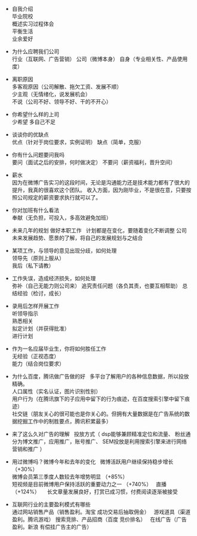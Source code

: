 * 自我介绍   
毕业院校  
概述实习过程体会  
平衡生活  
业余爱好  

* 为什么应聘我们公司   
行业（互联网、广告营销） 
公司（微博本身） 
自身（专业相关性、产品使用度）

* 离职原因  
多客观原因（公司解散、拖欠工资、发展不顺）  
少主观（无情绪化，说发展机会）   
不说（公司不好、领导不好、干的不开心） 

* 你希望什么样的上司   
少希望
多自己不足

* 谈谈你的优缺点   
优点（针对于岗位要求，实例证明）
缺点（简单，克服）  

* 你有什么问题要问我吗   
要问（面试之后的安排，何时做决定）
不要问（薪资福利，晋升空间）  

* 薪水  
因为在微博广告实习的这段时间，无论是沟通能力还是技术能力都有了很大的提升，我真的很喜欢这个团队。
收入方面，因为刚毕业，不是很在意，只要按照公司规定的薪资要求执行就可以了。  

* 你对加班有什么看法  
奉献（无负担，可投入，多高效避免加班）  

* 未来几年的规划 
做好本职工作  
计划都是在变化，要随着变化不断调整
公司未来发展趋势、愿景的了解，将自己的发展规划与之结合    

* 某项工作，与领导的意见出现分歧，如何处理  
领导先（原则上服从）  
我后（私下请教）  

* 工作失误，造成经济损失，如何处理  
弥补（自己无能力则公司来） 
追究责任问题（各负其责，也要互相帮助） 
总结经验（检讨，成长）  

* 录用后怎样开展工作    
听领导指示  
熟悉相关   
拟定计划（并获得批准）   
进行计划  

* 作为一名应届毕业生，你将如何胜任工作  
无经验（正视态度）  
能力（结合岗位要求）   

* 为什么百度，腾讯做广告做的好   
多平台了解用户的各种信息数据，所以投放精确。  
人口属性（实名认证，图片识别性别）  
用户行为（在腾讯旗下的子应用中留下的行为痕迹，在百度搜索引擎中留下痕迹）  
社交链（朋友关心的很可能也是你关心的。但拥有大量数据是在广告系统的数据挖掘工作中的制胜要点，腾讯积累最多）  

* 来了这么久对广告的理解   
投放方式（
dsp能够兼顾精准定位和流量、
粉丝通分为博文推广，应用推广，账号推广、
SEM投放是利用搜索引擎来进行网络营销和推广
）    

* 用过微博吗？微博今年和去年的变化   
微博活跃用户继续保持稳步增长 （+30%）  
微博会员第三季度人数较去年增势明显 （+85%）  
短视频是目前微博用户保持活跃的重要动力之一 （+740%）  
直播 （+124%）    
长文章量发展良好，打赏已成习惯，付费阅读逐渐被接受  




* 互联网行业的主要盈利模式有哪些  
通过网站销售产品（销售盈利。淘宝 成功交易后抽取佣金）  
游戏道具（渠道盈利。腾讯游戏）
搜索竞排、产品招商（百度 竞价排名）  
在线广告（广告盈利。新浪 有偿挂广告主的广告）    




